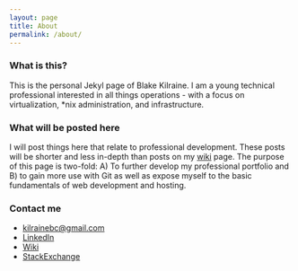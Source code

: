 ```yaml
---
layout: page
title: About
permalink: /about/
---
```


### What is this?

This is the personal Jekyl page of Blake Kilraine.  I am a young technical professional interested in all things operations - with a focus on virtualization, *nix administration, and infrastructure.

### What will be posted here

I will post things here that relate to professional development.  These posts will be shorter and less in-depth than posts on my [wiki](https://wiki.kilraine.com) page.  The purpose of this page is two-fold:  A) To further develop my professional portfolio and B) to gain more use with Git as well as expose myself to the basic fundamentals of web development and hosting.

### Contact me

  * [kilrainebc@gmail.com](mailto:kilrainebc@gmail.com)
  * [LinkedIn](https://www.linkedin.com/in/blake-kilraine/)
  * [Wiki](wiki.kilraine.com)
  * [StackExchange](https://stackexchange.com/users/11917337/kilrainebc?tab=accounts)
